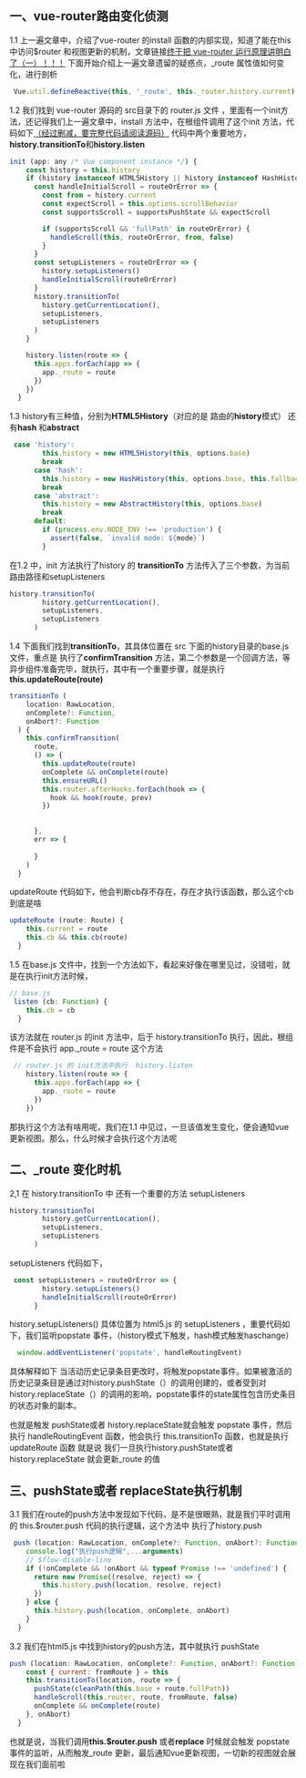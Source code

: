 ﻿## 一、vue-router路由变化侦测
1.1 上一遍文章中，介绍了vue-router 的install 函数的内部实现，知道了能在this中访问$router 和视图更新的机制，文章链接[终于把 vue-router 运行原理讲明白了（一）！！！](https://blog.csdn.net/weixin_43011185/article/details/130430346)
下面开始介绍上一遍文章遗留的疑惑点，_route 属性值如何变化，进行剖析

```javascript
 Vue.util.defineReactive(this, '_route', this._router.history.current)
```
1.2 我们找到 vue-router 源码的 src目录下的 router.js 文件 ，里面有一个init方法，还记得我们上一遍文章中，install 方法中，在根组件调用了这个init 方法，代码如下[（经过删减，要完整代码请阅读源码）](https://github.com/vuejs/vue-router)
代码中两个重要地方，**history.transitionTo**和**history.listen**
```javascript
init (app: any /* Vue component instance */) {
    const history = this.history
    if (history instanceof HTML5History || history instanceof HashHistory) {
      const handleInitialScroll = routeOrError => {
        const from = history.current
        const expectScroll = this.options.scrollBehavior
        const supportsScroll = supportsPushState && expectScroll

        if (supportsScroll && 'fullPath' in routeOrError) {
          handleScroll(this, routeOrError, from, false)
        }
      }
      const setupListeners = routeOrError => {
        history.setupListeners()
        handleInitialScroll(routeOrError)
      }
      history.transitionTo(
        history.getCurrentLocation(),
        setupListeners,
        setupListeners
      )
    }

    history.listen(route => {
      this.apps.forEach(app => {
        app._route = route
      })
    })
  }
```
1.3 history有三种值，分别为**HTML5History**（对应的是 路由的**history**模式）
还有**hash** 和**abstract**

```javascript
 case 'history':
        this.history = new HTML5History(this, options.base)
        break
      case 'hash':
        this.history = new HashHistory(this, options.base, this.fallback)
        break
      case 'abstract':
        this.history = new AbstractHistory(this, options.base)
        break
      default:
        if (process.env.NODE_ENV !== 'production') {
          assert(false, `invalid mode: ${mode}`)
        }
```
在1.2 中，init 方法执行了history 的 **transitionTo** 方法传入了三个参数，为当前路由路径和setupListeners

```javascript
history.transitionTo(
        history.getCurrentLocation(),
        setupListeners,
        setupListeners
      )
```
1.4 下面我们找到**transitionTo**，其具体位置在 src 下面的history目录的base.js 文件，重点是 执行了**confirmTransition** 方法，第二个参数是一个回调方法，等异步组件准备完毕，就执行，其中有一个重要步骤，就是执行   **this.updateRoute(route)**

```javascript
transitionTo (
    location: RawLocation,
    onComplete?: Function,
    onAbort?: Function
  ) {
    this.confirmTransition(
      route,
      () => {
        this.updateRoute(route)
        onComplete && onComplete(route)
        this.ensureURL()
        this.router.afterHooks.forEach(hook => {
          hook && hook(route, prev)
        })

  
      },
      err => {
       
      }
    )
  }
```

updateRoute 代码如下，他会判断cb存不存在，存在才执行该函数，那么这个cb到底是啥

```javascript
updateRoute (route: Route) {
    this.current = route
    this.cb && this.cb(route)
  }
```
1.5 在base.js 文件中，找到一个方法如下，看起来好像在哪里见过，没错啦，就是在执行init方法时候，

```javascript
// base.js
 listen (cb: Function) {
    this.cb = cb
  }

```
该方法就在 router.js 的init 方法中，后于 history.transitionTo 执行，因此，根组件是不会执行  app._route = route 这个方法
```javascript
 // router.js 的 init方法中执行  history.listen
    history.listen(route => {
      this.apps.forEach(app => {
        app._route = route
      })
    })
```
那执行这个方法有啥用呢，我们在1.1 中见过，一旦该值发生变化，便会通知vue更新视图。那么，什么时候才会执行这个方法呢

## 二、_route 变化时机
2,1 在 history.transitionTo 中 还有一个重要的方法 setupListeners

```javascript
history.transitionTo(
        history.getCurrentLocation(),
        setupListeners,
        setupListeners
      )
```
setupListeners 代码如下， 

```javascript
 const setupListeners = routeOrError => {
        history.setupListeners()
        handleInitialScroll(routeOrError)
      }
```

  history.setupListeners() 具体位置为 html5.js 的 setupListeners ，重要代码如下，我们监听popstate 事件，（history模式下触发，hash模式触发haschange）
  

```javascript
  window.addEventListener('popstate', handleRoutingEvent)
```

具体解释如下
当活动历史记录条目更改时，将触发popstate事件。如果被激活的历史记录条目是通过对history.pushState（）的调用创建的，或者受到对history.replaceState（）的调用的影响，popstate事件的state属性包含历史条目的状态对象的副本。

也就是触发 pushState或者 history.replaceState就会触发 popstate 事件，然后执行 handleRoutingEvent 函数，他会执行  this.transitionTo 函数，也就是执行 updateRoute  函数
就是说 我们一旦执行history.pushState或者  history.replaceState 就会更新_route 的值

## 三、pushState或者  replaceState执行机制
3.1 我们在route的push方法中发现如下代码，是不是很眼熟，就是我们平时调用的 this.$router.push 代码的执行逻辑，这个方法中 执行了history.push

```javascript
 push (location: RawLocation, onComplete?: Function, onAbort?: Function) {
    console.log("执行push逻辑",...arguments)
    // $flow-disable-line
    if (!onComplete && !onAbort && typeof Promise !== 'undefined') {
      return new Promise((resolve, reject) => {
        this.history.push(location, resolve, reject)
      })
    } else {
      this.history.push(location, onComplete, onAbort)
    }
  }
```
3.2 我们在html5.js 中找到history的push方法，其中就执行 pushState

```javascript
push (location: RawLocation, onComplete?: Function, onAbort?: Function) {
    const { current: fromRoute } = this
    this.transitionTo(location, route => {
      pushState(cleanPath(this.base + route.fullPath))
      handleScroll(this.router, route, fromRoute, false)
      onComplete && onComplete(route)
    }, onAbort)
  }
```
也就是说，当我们调用**this.$router.push** 或者**replace** 时候就会触发 popstate 事件的监听，从而触发_route 更新，最后通知vue更新视图，一切新的视图就会展现在我们面前啦
